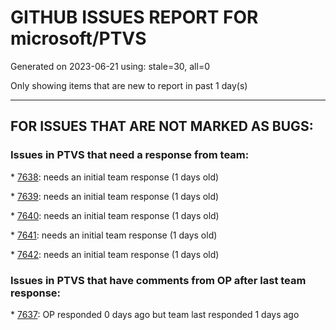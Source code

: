 
# GITHUB ISSUES REPORT FOR microsoft/PTVS


Generated on 2023-06-21 using: stale=30, all=0


Only showing items that are new to report in past 1 day(s)


---

## FOR ISSUES THAT ARE NOT MARKED AS BUGS:


### Issues in PTVS that need a response from team:


\* [7638](https://github.com/microsoft/PTVS/issues/7638 "An element's IsOffScreen property must be true when its clickable point is off-screen_Accessibility Testing for Python"): needs an initial team response (1 days old)

\* [7639](https://github.com/microsoft/PTVS/issues/7639 "An element must not have the same Name and LocalizedControlType as its parent_Accessibility Testing for Python"): needs an initial team response (1 days old)

\* [7640](https://github.com/microsoft/PTVS/issues/7640 "The element's ControlType requires valid values for SizeOfSet and PositionInSet_Accessibility Testing for Python"): needs an initial team response (1 days old)

\* [7641](https://github.com/microsoft/PTVS/issues/7641 "A11y_Keyboard focus is not visible on 'Pip' package while navigating with tab key_Accessibility Testing for Python in VS_Python Environments_Keyboard "): needs an initial team response (1 days old)

\* [7642](https://github.com/microsoft/PTVS/issues/7642 "While navigating with keyboard keys focus is trapped on 'Add environment' button_Accessibility Testing for Python in VS_Python Environments_Keyboard"): needs an initial team response (1 days old)

### Issues in PTVS that have comments from OP after last team response:


\* [7637](https://github.com/microsoft/PTVS/issues/7637 "IntelliSense hangs indefinitely on various occasions, only process restart helps"): OP responded 0 days ago but team last responded 1 days ago
